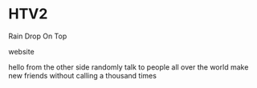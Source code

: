 # HTV2
Rain Drop On Top

website

hello from the other side
randomly talk to people all over the world
make new friends without calling a thousand times
